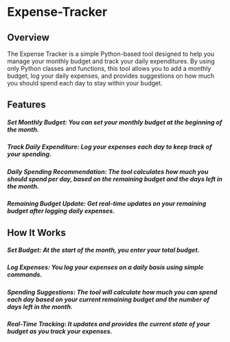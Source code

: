 # Expense-Tracker

## Overview
The Expense Tracker is a simple Python-based tool designed to help you manage your monthly budget and track your daily expenditures. By using only Python classes and functions, this tool allows you to add a monthly budget, log your daily expenses, and provides suggestions on how much you should spend each day to stay within your budget.

## Features
##### Set Monthly Budget: You can set your monthly budget at the beginning of the month.
##### Track Daily Expenditure: Log your expenses each day to keep track of your spending.
##### Daily Spending Recommendation: The tool calculates how much you should spend per day, based on the remaining budget and the days left in the month.
##### Remaining Budget Update: Get real-time updates on your remaining budget after logging daily expenses.

## How It Works
##### Set Budget: At the start of the month, you enter your total budget.
##### Log Expenses: You log your expenses on a daily basis using simple commands.
##### Spending Suggestions: The tool will calculate how much you can spend each day based on your current remaining budget and the number of days left in the month.
##### Real-Time Tracking: It updates and provides the current state of your budget as you track your expenses.
